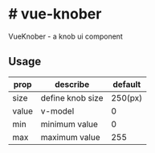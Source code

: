 # # vue-knober

VueKnober - a knob ui component

## Usage

| prop | describe | default |
| --- | --- | --- |
| size | define knob size | 250(px) |
| value | v-model | 0 |
| min | minimum value | 0 |
| max | maximum value | 255  |

